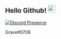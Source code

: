 ## Hello Github! <img src="https://cdn.discordapp.com/emojis/888711638755188766.png" width="25px">

[![Discord Presence](https://lanyard-profile-readme.vercel.app/api/933462930995941426?theme=dark&bg=000e27&animated=false&hideDiscrim=false&borderRadius=30px)](https://discord.com/users/933462930995941426)

Grave#0708
